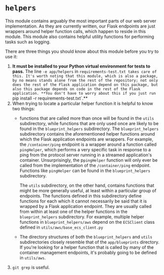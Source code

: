 # `helpers`

This module contains arguably the most important parts of our web server implementation. As they are currently written, our Flask endpoints are just wrappers around helper function calls, which happen to reside in this module. This module also contains helpful utility functions for performing tasks such as logging.

There are three things you should know about this module before you try to use it:
1. **It must be installed to your Python virtual environment for tests to pass.** The line `-e app/helpers` in `requirements-test.txt takes care of this. It's worth noting that this module, which is also a package, by no means stands alone from the rest of the repository; not only does the rest of the Flask application depend on this package, but also this package depends on code in the rest of the Flask application. **You don't have to worry about this if you just run `pip install -r requirements-test.txt`.**
2. When trying to locate a particular helper function it is helpful to know two things:
    * functions that are called more than once will be found in the `utils` subdirectory, while functions that are only used once are likely to be found in the `blueprint_helpers` subdirectory.
        The `blueprint_helpers` subdirectory contains the aforementioned helper functions around which the Flask application endpoints are wrappers. For example, the `/container/ping` endpoint is a wrapper around a function called `pingHelper`, which performs a very specific task in response to a ping from the protocol server running in a streamed application's container. Unsurprisingly, the p`pingHelper` function will only ever be called from the implementation of the `/container/ping` endpoint. Functions like `pingHelper` can be found in the `blueprint_helpers` subdirectory.

        The `utils` subdirectory, on the other hand, contains functions that might be more generally useful, at least within a particular group of endpoints. The functions defined in this subdirectory define functions for each which it cannot necessarily be said that it is wrapped by a Flask application endpoint. They are usually called from within at least one of the helper functions in the `blueprint_helpers` subdirectory. For example, multiple helper functions in `blueprint_helpers/aws` depend on the `ECSClient` class defined in `utils/aws/base_ecs_client.py`
    * The directory structures of both the `blueprint_helpers` and `utils` subdirectories closely resemble that of the `app/blueprints` directory.
        If you're looking for a helper function that is called by many of the container management endpoints, it's probably going to be defined in `utils/aws`.
3. `git grep` is useful.
